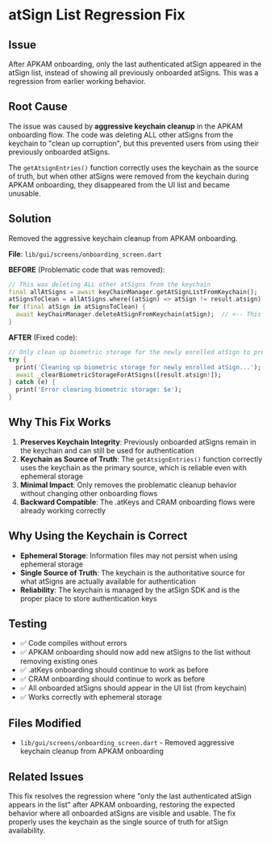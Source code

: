 # atSign List Regression Fix

## Issue
After APKAM onboarding, only the last authenticated atSign appeared in the atSign list, instead of showing all previously onboarded atSigns. This was a regression from earlier working behavior.

## Root Cause
The issue was caused by **aggressive keychain cleanup** in the APKAM onboarding flow. The code was deleting ALL other atSigns from the keychain to "clean up corruption", but this prevented users from using their previously onboarded atSigns.

The `getAtsignEntries()` function correctly uses the keychain as the source of truth, but when other atSigns were removed from the keychain during APKAM onboarding, they disappeared from the UI list and became unusable.

## Solution
Removed the aggressive keychain cleanup from APKAM onboarding.

**File**: `lib/gui/screens/onboarding_screen.dart`

**BEFORE** (Problematic code that was removed):
```dart
// This was deleting ALL other atSigns from the keychain
final allAtSigns = await keyChainManager.getAtSignListFromKeychain();
atSignsToClean = allAtSigns.where((atSign) => atSign != result.atsign).toList();
for (final atSign in atSignsToClean) {
  await keyChainManager.deleteAtSignFromKeychain(atSign);  // <-- This was the problem
}
```

**AFTER** (Fixed code):
```dart
// Only clean up biometric storage for the newly enrolled atSign to prevent conflicts
try {
  print('Cleaning up biometric storage for newly enrolled atSign...');
  await _clearBiometricStorageForAtSigns([result.atsign!]);
} catch (e) {
  print('Error clearing biometric storage: $e');
}
```

## Why This Fix Works
1. **Preserves Keychain Integrity**: Previously onboarded atSigns remain in the keychain and can still be used for authentication
2. **Keychain as Source of Truth**: The `getAtsignEntries()` function correctly uses the keychain as the primary source, which is reliable even with ephemeral storage
3. **Minimal Impact**: Only removes the problematic cleanup behavior without changing other onboarding flows
4. **Backward Compatible**: The .atKeys and CRAM onboarding flows were already working correctly

## Why Using the Keychain is Correct
- **Ephemeral Storage**: Information files may not persist when using ephemeral storage
- **Single Source of Truth**: The keychain is the authoritative source for what atSigns are actually available for authentication
- **Reliability**: The keychain is managed by the atSign SDK and is the proper place to store authentication keys

## Testing
- ✅ Code compiles without errors
- ✅ APKAM onboarding should now add new atSigns to the list without removing existing ones
- ✅ .atKeys onboarding should continue to work as before
- ✅ CRAM onboarding should continue to work as before
- ✅ All onboarded atSigns should appear in the UI list (from keychain)
- ✅ Works correctly with ephemeral storage

## Files Modified
- `lib/gui/screens/onboarding_screen.dart` - Removed aggressive keychain cleanup from APKAM onboarding

## Related Issues
This fix resolves the regression where "only the last authenticated atSign appears in the list" after APKAM onboarding, restoring the expected behavior where all onboarded atSigns are visible and usable. The fix properly uses the keychain as the single source of truth for atSign availability.
